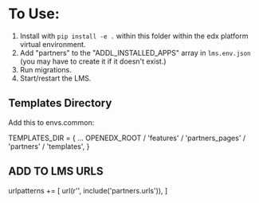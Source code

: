 # To Use:

1. Install with `pip install -e .` within this folder within the edx platform virtual environment.
2. Add "partners" to the "ADDL_INSTALLED_APPS" array in `lms.env.json` (you may have to create it if it doesn't exist.)
3. Run migrations.
4. Start/restart the LMS.


## Templates Directory
Add this to envs.common:

TEMPLATES_DIR = {
  ...
  OPENEDX_ROOT / 'features' / 'partners_pages' / 'partners' / 'templates',
}

## ADD TO LMS URLS
urlpatterns += [
    url(r'', include('partners.urls')),
]
